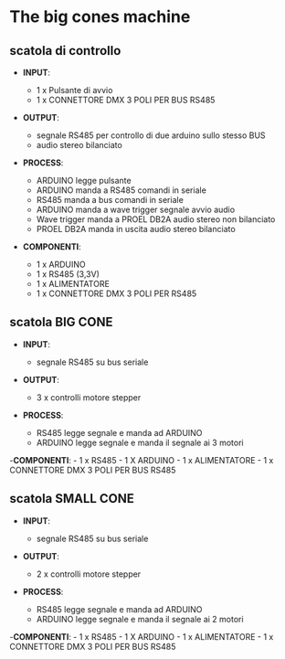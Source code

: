 # The big cones machine

## scatola di controllo
 - **INPUT**:
 	- 1 x Pulsante di avvio
 	- 1 x CONNETTORE DMX 3 POLI PER BUS RS485
 
 - **OUTPUT**:
 	- segnale RS485 per controllo di due arduino sullo stesso BUS
 	- audio stereo bilanciato

 - **PROCESS**:
 	- ARDUINO legge pulsante
 	- ARDUINO manda a RS485 comandi in seriale
 	- RS485 manda a bus comandi in seriale
 	- ARDUINO manda a wave trigger segnale avvio audio
 	- Wave trigger manda a PROEL DB2A audio stereo non bilanciato
 	- PROEL DB2A manda in uscita audio stereo bilanciato

 - **COMPONENTI**:
 	- 1 x ARDUINO
 	- 1 x RS485 (3,3V)
 	- 1 x ALIMENTATORE
 	- 1 x CONNETTORE DMX 3 POLI PER RS485

## scatola BIG CONE
 - **INPUT**:
 	- segnale RS485 su bus seriale
 
 - **OUTPUT**:
 	- 3 x controlli motore stepper

 - **PROCESS**:
 	- RS485 legge segnale e manda ad ARDUINO 
 	- ARDUINO legge segnale e manda il segnale ai 3 motori

 -**COMPONENTI**:
 	- 1 x RS485 
 	- 1 X ARDUINO
 	- 1 x ALIMENTATORE
 	- 1 x CONNETTORE DMX 3 POLI PER BUS RS485

## scatola SMALL CONE
 - **INPUT**:
 	- segnale RS485 su bus seriale
 
 - **OUTPUT**:
 	- 2 x controlli motore stepper

 - **PROCESS**:
 	- RS485 legge segnale e manda ad ARDUINO 
 	- ARDUINO legge segnale e manda il segnale ai 2 motori

 -**COMPONENTI**:
 	- 1 x RS485 
 	- 1 X ARDUINO
 	- 1 x ALIMENTATORE
 	- 1 x CONNETTORE DMX 3 POLI PER BUS RS485

